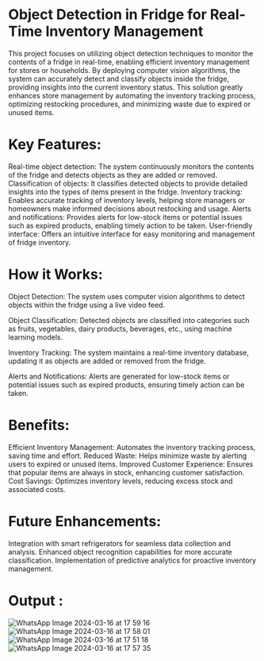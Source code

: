 # Object Detection in Fridge for Real-Time Inventory Management

This project focuses on utilizing object detection techniques to monitor the contents of a fridge in real-time, enabling efficient inventory management for stores or households. By deploying computer vision algorithms, the system can accurately detect and classify objects inside the fridge, providing insights into the current inventory status. This solution greatly enhances store management by automating the inventory tracking process, optimizing restocking procedures, and minimizing waste due to expired or unused items.

# Key Features:

Real-time object detection: The system continuously monitors the contents of the fridge and detects objects as they are added or removed.
Classification of objects: It classifies detected objects to provide detailed insights into the types of items present in the fridge.
Inventory tracking: Enables accurate tracking of inventory levels, helping store managers or homeowners make informed decisions about restocking and usage.
Alerts and notifications: Provides alerts for low-stock items or potential issues such as expired products, enabling timely action to be taken.
User-friendly interface: Offers an intuitive interface for easy monitoring and management of fridge inventory.

# How it Works:

Object Detection: The system uses computer vision algorithms to detect objects within the fridge using a live video feed.

Object Classification: Detected objects are classified into categories such as fruits, vegetables, dairy products, beverages, etc., using machine learning models.

Inventory Tracking: The system maintains a real-time inventory database, updating it as objects are added or removed from the fridge.

Alerts and Notifications: Alerts are generated for low-stock items or potential issues such as expired products, ensuring timely action can be taken.

# Benefits:

Efficient Inventory Management: Automates the inventory tracking process, saving time and effort.
Reduced Waste: Helps minimize waste by alerting users to expired or unused items.
Improved Customer Experience: Ensures that popular items are always in stock, enhancing customer satisfaction.
Cost Savings: Optimizes inventory levels, reducing excess stock and associated costs.

# Future Enhancements:

Integration with smart refrigerators for seamless data collection and analysis.
Enhanced object recognition capabilities for more accurate classification.
Implementation of predictive analytics for proactive inventory management.

# Output :

![WhatsApp Image 2024-03-16 at 17 59 16](https://github.com/suriya4/Object-Detection-/assets/73734443/3c08796c-91b9-4499-967c-b0a06db4de6e)
![WhatsApp Image 2024-03-16 at 17 58 01](https://github.com/suriya4/Object-Detection-/assets/73734443/ccbefcc6-1598-4021-a158-bb507131edea)
![WhatsApp Image 2024-03-16 at 17 51 18](https://github.com/suriya4/Object-Detection-/assets/73734443/309a1706-0495-44a8-96df-9efd11a5173c)
![WhatsApp Image 2024-03-16 at 17 57 35](https://github.com/suriya4/Object-Detection-/assets/73734443/8e69359b-774a-47b4-8e97-513fe7201d61)



